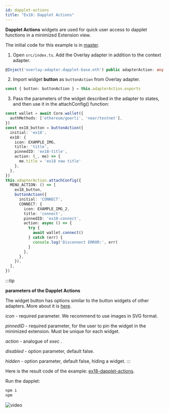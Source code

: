 ```yaml
---
id: dapplet-actions
title: "Ex18: Dapplet Actions"
---
```


**Dapplet Actions** widgets are used for quick user access to dapplet functions in a minimized Extension view.

The initial code for this example is in [master](https://github.com/dapplets/dapplet-template/tree/master).

1. Open `src/index.ts`. Add the Overlay adapter in addition to the context adapter.

```ts
@Inject('overlay-adapter.dapplet-base.eth') public adapterAction: any

```

2. Import widget **button** as `buttonAction` from Overlay adapter.

```ts
const { button: buttonAction } = this.adapterAction.exports
```

3. Pass the parameters of the widget described in the adapter to states, and then use it in the attachConfig() function:

```ts
const wallet = await Core.wallet({
  authMethods: ['ethereum/goerli', 'near/testnet'],
})
const ex18_button = buttonAction({
  initial: 'ex18',
  ex18: {
    icon: EXAMPLE_IMG,
    title: 'title',
    pinnedID: 'ex18-title',
    action: (_, me) => {
      me.title = 'ex18 new title'
    },
  },
})
this.adapterAction.attachConfig({
  MENU_ACTION: () => [
    ex18_button,
    buttonAction({
      initial: 'CONNECT',
      CONNECT: {
        icon: EXAMPLE_IMG_2,
        title: 'connect',
        pinnedID: 'ex18-connect',
        action: async () => {
          try {
            await wallet.connect()
          } catch (err) {
            console.log('Disconnect ERROR:', err)
          }
        },
      },
    }),
  ],
})
```

:::tip

**parameters of the Dapplet Actions**

The widget button has options similar to the button widgets of other adapters. More about it is [here](/docs/extra-button).

_icon_ - required parameter. We recommend to use images in SVG format.

_pinnedID_ - required parameter, for the user to pin the widget in the minimized extension. Must be unique for each widget.

_action_ - analogue of _exec_ .

_disabled_ - option parameter, default false.

_hidden_ - option parameter, default false, hiding a widget.
:::

Here is the result code of the example: [ex18-dapplet-actions](https://github.com/dapplets/dapplet-template/tree/ex18-dapplet-actions).

Run the dapplet:

```bash
npm i
npm
```

![video](/video/ex_18.gif)
